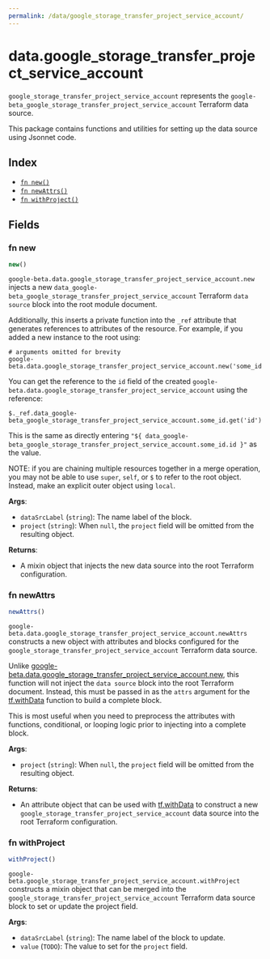 ```yaml
---
permalink: /data/google_storage_transfer_project_service_account/
---
```


# data.google_storage_transfer_project_service_account

`google_storage_transfer_project_service_account` represents the `google-beta_google_storage_transfer_project_service_account` Terraform data source.



This package contains functions and utilities for setting up the data source using Jsonnet code.


## Index

* [`fn new()`](#fn-new)
* [`fn newAttrs()`](#fn-newattrs)
* [`fn withProject()`](#fn-withproject)

## Fields

### fn new

```ts
new()
```


`google-beta.data.google_storage_transfer_project_service_account.new` injects a new `data_google-beta_google_storage_transfer_project_service_account` Terraform `data source`
block into the root module document.

Additionally, this inserts a private function into the `_ref` attribute that generates references to attributes of the
resource. For example, if you added a new instance to the root using:

    # arguments omitted for brevity
    google-beta.data.google_storage_transfer_project_service_account.new('some_id')

You can get the reference to the `id` field of the created `google-beta.data.google_storage_transfer_project_service_account` using the reference:

    $._ref.data_google-beta_google_storage_transfer_project_service_account.some_id.get('id')

This is the same as directly entering `"${ data_google-beta_google_storage_transfer_project_service_account.some_id.id }"` as the value.

NOTE: if you are chaining multiple resources together in a merge operation, you may not be able to use `super`, `self`,
or `$` to refer to the root object. Instead, make an explicit outer object using `local`.

**Args**:
  - `dataSrcLabel` (`string`): The name label of the block.
  - `project` (`string`):  When `null`, the `project` field will be omitted from the resulting object.

**Returns**:
- A mixin object that injects the new data source into the root Terraform configuration.


### fn newAttrs

```ts
newAttrs()
```


`google-beta.data.google_storage_transfer_project_service_account.newAttrs` constructs a new object with attributes and blocks configured for the `google_storage_transfer_project_service_account`
Terraform data source.

Unlike [google-beta.data.google_storage_transfer_project_service_account.new](#fn-googlestoragetransferprojectserviceaccountnew), this function will not inject the `data source`
block into the root Terraform document. Instead, this must be passed in as the `attrs` argument for the
[tf.withData](https://github.com/tf-libsonnet/core/tree/main/docs#fn-withdata) function to build a complete block.

This is most useful when you need to preprocess the attributes with functions, conditional, or looping logic prior to
injecting into a complete block.

**Args**:
  - `project` (`string`):  When `null`, the `project` field will be omitted from the resulting object.

**Returns**:
  - An attribute object that can be used with [tf.withData](https://github.com/tf-libsonnet/core/tree/main/docs#fn-withdata) to construct a new `google_storage_transfer_project_service_account` data source into the root Terraform configuration.


### fn withProject

```ts
withProject()
```

`google-beta.google_storage_transfer_project_service_account.withProject` constructs a mixin object that can be merged into the `google_storage_transfer_project_service_account`
Terraform data source block to set or update the project field.



**Args**:
  - `dataSrcLabel` (`string`): The name label of the block to update.
  - `value` (`TODO`): The value to set for the `project` field.
